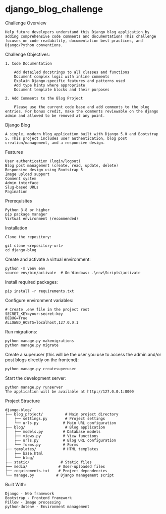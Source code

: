 # django_blog_challenge

Challenge Overview

    Help future developers understand this Django blog application by adding comprehensive code comments and documentation! This challenge focuses on code readability, documentation best practices, and Django/Python conventions.

Challenge Objectives:

    1. Code Documentation

        Add detailed docstrings to all classes and functions
        Document complex logic with inline comments
        Explain Django-specific features and patterns used
        Add type hints where appropriate
        Document template blocks and their purposes

    2. Add Comments to the Blog Project

        Please use the current code base and add comments to the blog entries. For bonus credit, make the comments reviewable on the django admin and allowed to be removed at any point. 

Django Blog

    A simple, modern blog application built with Django 5.0 and Bootstrap 5. This project includes user authentication, blog post creation/management, and a responsive design.

Features

    User authentication (login/logout)
    Blog post management (create, read, update, delete)
    Responsive design using Bootstrap 5
    Image upload support
    Comment system
    Admin interface
    Slug-based URLs
    Pagination

Prerequisites

    Python 3.8 or higher
    pip package manager
    Virtual environment (recommended)

Installation

    Clone the repository:

    git clone <repository-url>
    cd django-blog

Create and activate a virtual environment:

    python -m venv env
    source env/bin/activate  # On Windows: .\env\Scripts\activate

Install required packages:

    pip install -r requirements.txt

Configure environment variables:

    # Create .env file in the project root
    SECRET_KEY=your-secret-key
    DEBUG=True
    ALLOWED_HOSTS=localhost,127.0.0.1

Run migrations:

    python manage.py makemigrations
    python manage.py migrate

Create a superuser (this will be the user you use to access the admin and/or post blogs directly on the frontend):

    python manage.py createsuperuser

Start the development server:

    python manage.py runserver
    The application will be available at http://127.0.0.1:8000

Project Structure

    django-blog/
    ├── blog_project/          # Main project directory
    │   ├── settings.py        # Project settings
    │   └── urls.py           # Main URL configuration
    ├── blog/                  # Blog application
    │   ├── models.py         # Database models
    │   ├── views.py          # View functions
    │   ├── urls.py           # Blog URL configuration
    │   └── forms.py          # Forms
    ├── templates/            # HTML templates
    │   ├── base.html
    │   └── blog/
    ├── static/              # Static files
    ├── media/              # User-uploaded files
    ├── requirements.txt    # Project dependencies
    └── manage.py          # Django management script

Built With:

    Django - Web framework
    Bootstrap - Frontend framework
    Pillow - Image processing
    python-dotenv - Environment management

